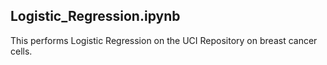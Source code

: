 **Logistic_Regression.ipynb**
-----------------------------------------------------------------------------------------

This performs Logistic Regression on the UCI Repository on breast cancer cells. 
